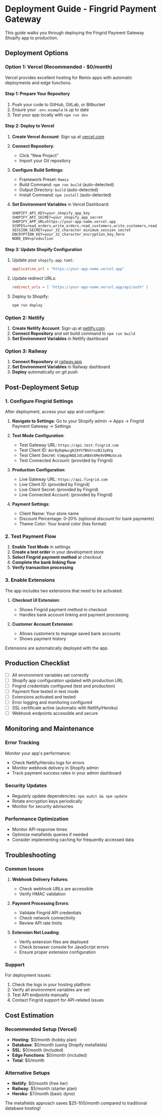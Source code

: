 # Deployment Guide - Fingrid Payment Gateway

This guide walks you through deploying the Fingrid Payment Gateway Shopify app to production.

## Deployment Options

### Option 1: Vercel (Recommended - $0/month)

Vercel provides excellent hosting for Remix apps with automatic deployments and edge functions.

#### Step 1: Prepare Your Repository

1. Push your code to GitHub, GitLab, or Bitbucket
2. Ensure your `.env.example` is up to date
3. Test your app locally with `npm run dev`

#### Step 2: Deploy to Vercel

1. **Create Vercel Account**: Sign up at [vercel.com](https://vercel.com)

2. **Connect Repository**: 
   - Click "New Project"
   - Import your Git repository

3. **Configure Build Settings**:
   - Framework Preset: `Remix`
   - Build Command: `npm run build` (auto-detected)
   - Output Directory: `build` (auto-detected)
   - Install Command: `npm install` (auto-detected)

4. **Set Environment Variables** in Vercel Dashboard:
   ```
   SHOPIFY_API_KEY=your_shopify_app_key
   SHOPIFY_API_SECRET=your_shopify_app_secret
   SHOPIFY_APP_URL=https://your-app-name.vercel.app
   SCOPES=read_orders,write_orders,read_customers,write_customers,read_checkouts,write_checkouts,read_payment_gateways,write_payment_gateways,read_products,write_script_tags
   SESSION_SECRET=your_32_character_minimum_session_secret
   ENCRYPTION_KEY=your_32_character_encryption_key_here
   NODE_ENV=production
   ```

#### Step 3: Update Shopify Configuration

1. Update your `shopify.app.toml`:
   ```toml
   application_url = "https://your-app-name.vercel.app"
   ```

2. Update redirect URLs:
   ```toml
   redirect_urls = [ "https://your-app-name.vercel.app/api/auth" ]
   ```

3. Deploy to Shopify:
   ```bash
   npm run deploy
   ```

### Option 2: Netlify

1. **Create Netlify Account**: Sign up at [netlify.com](https://netlify.com)
2. **Connect Repository** and set build command to `npm run build`
3. **Set Environment Variables** in Netlify dashboard

### Option 3: Railway

1. **Connect Repository** at [railway.app](https://railway.app)
2. **Set Environment Variables** in Railway dashboard
3. **Deploy** automatically on git push

## Post-Deployment Setup

### 1. Configure Fingrid Settings

After deployment, access your app and configure:

1. **Navigate to Settings**: Go to your Shopify admin → Apps → Fingrid Payment Gateway → Settings

2. **Test Mode Configuration**:
   - Test Gateway URL: `https://api.test.fingrid.com`
   - Test Client ID: `AUrByDqHwcgK29YV7BkhrnzB2Jy8Vg`
   - Test Client Secret: `ViWpgUNQEJdCuRBXnXMe9V0MNzUcxb`
   - Test Connected Account: (provided by Fingrid)

3. **Production Configuration**:
   - Live Gateway URL: `https://api.fingrid.com`
   - Live Client ID: (provided by Fingrid)
   - Live Client Secret: (provided by Fingrid)
   - Live Connected Account: (provided by Fingrid)

4. **Payment Settings**:
   - Client Name: Your store name
   - Discount Percentage: 0-20% (optional discount for bank payments)
   - Theme Color: Your brand color (hex format)

### 2. Test Payment Flow

1. **Enable Test Mode** in settings
2. **Create a test order** in your development store
3. **Select Fingrid payment method** at checkout
4. **Complete the bank linking flow**
5. **Verify transaction processing**

### 3. Enable Extensions

The app includes two extensions that need to be activated:

1. **Checkout UI Extension**: 
   - Shows Fingrid payment method in checkout
   - Handles bank account linking and payment processing

2. **Customer Account Extension**:
   - Allows customers to manage saved bank accounts
   - Shows payment history

Extensions are automatically deployed with the app.

## Production Checklist

- [ ] All environment variables set correctly
- [ ] Shopify app configuration updated with production URL
- [ ] Fingrid credentials configured (test and production)
- [ ] Payment flow tested in test mode
- [ ] Extensions activated and tested
- [ ] Error logging and monitoring configured
- [ ] SSL certificate active (automatic with Netlify/Heroku)
- [ ] Webhook endpoints accessible and secure

## Monitoring and Maintenance

### Error Tracking

Monitor your app's performance:
- Check Netlify/Heroku logs for errors
- Monitor webhook delivery in Shopify admin
- Track payment success rates in your admin dashboard

### Security Updates

- Regularly update dependencies: `npm audit && npm update`
- Rotate encryption keys periodically
- Monitor for security advisories

### Performance Optimization

- Monitor API response times
- Optimize metafields queries if needed
- Consider implementing caching for frequently accessed data

## Troubleshooting

### Common Issues

1. **Webhook Delivery Failures**:
   - Check webhook URLs are accessible
   - Verify HMAC validation

2. **Payment Processing Errors**:
   - Validate Fingrid API credentials
   - Check network connectivity
   - Review API rate limits

3. **Extension Not Loading**:
   - Verify extension files are deployed
   - Check browser console for JavaScript errors
   - Ensure proper extension configuration

### Support

For deployment issues:
1. Check the logs in your hosting platform
2. Verify all environment variables are set
3. Test API endpoints manually
4. Contact Fingrid support for API-related issues

## Cost Estimation

### Recommended Setup (Vercel)
- **Hosting**: $0/month (hobby plan)
- **Database**: $0/month (using Shopify metafields)
- **SSL**: $0/month (included)
- **Edge Functions**: $0/month (included)
- **Total**: $0/month

### Alternative Setups
- **Netlify**: $0/month (free tier)
- **Railway**: $5/month (starter plan)
- **Heroku**: $7/month (basic dyno)

The metafields approach saves $25-100/month compared to traditional database hosting!
